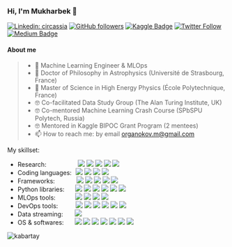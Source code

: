 ### Hi, I'm Mukharbek 👋

[![Linkedin: circassia](https://img.shields.io/badge/-Mukharbek%20Organokov-blue?style=flat-square&logo=Linkedin&logoColor=white&link=https://www.linkedin.com/in/circassia/)](https://www.linkedin.com/in/circassia/) 
[![GitHub followers](https://img.shields.io/github/followers/kabartay?style=social)](https://github.com/kabartay) 
[![Kaggle Badge](https://img.shields.io/badge/-muhakabartay-white?style=flat&logo=kaggle&logoColor=deepblue&link=https://www.kaggle.com/muhakabartay)](https://www.kaggle.com/muhakabartay) 
[![Twitter Follow](https://img.shields.io/twitter/follow/circassia_ai?label=circassia_ai)](https://twitter.com/circassia_ai) 
[![Medium Badge](https://img.shields.io/badge/-circassia_ai-000000?style=flat&labelColor=000000&logo=Medium&link=https://medium.com/@circassia_ai)](https://medium.com/@circassia_ai) 
<!--
![Views](https://gpvc.arturio.dev/kabartay)
-->
<!--
[![GitHub](https://img.shields.io/github/followers/kabartay?label=kabartay)](https://github.com/kabartay)  
[![Hits](https://hits.seeyoufarm.com/api/count/incr/badge.svg?url=https%3A%2F%2Fgithub.com%2Fkabartay&count_bg=%2379C83D&title_bg=%23555555&icon=adblock.svg&icon_color=%2322B613&title=visits&edge_flat=false)](https://hits.seeyoufarm.com)
-->

#### About me  
> - 🔭 Machine Learning Engineer & MLOps
> - 📡 Doctor of Philosophy in Astrophysics (Université de Strasbourg, France)
> - 📡 Master of Science in High Energy Physics (École Polytechnique, France) 
> - 🤓 Co-facilitated Data Study Group (The Alan Turing Institute, UK)
> - 🤓 Co-mentored Machine Learning Crash Course (SPbSPU Polytech, Russia)
> - 🤓 Mentored in Kaggle BIPOC Grant Program (2 mentees)
> - 📫 How to reach me: by email organokov.m@gmail.com  

My skillset: 
  * Research: &#8202; &#8202; &#8202; &#8202; &nbsp; &nbsp; &nbsp; &nbsp; &nbsp; &nbsp; [![](https://img.shields.io/badge/ORCID-informational?style=flat&logo=ORCID&logoColor=A6CE39&color=white)](https://orcid.org/0000-0002-3093-3456) [![](https://img.shields.io/badge/GoogleScholar-informational?style=flat&logo=Google-Scholar&logoColor=4285F4&color=white)](https://scholar.google.com/citations?user=jYZaDVoAAAAJ&hl=en) [![](https://img.shields.io/badge/Scopus-informational?style=flat&logo=scopus&logoColor=E9711C&color=white)](https://www.scopus.com/authid/detail.uri?authorId=57194618351) [![](https://img.shields.io/badge/Publons-informational?style=flat&logo=Publons&logoColor=336699&color=white)](https://publons.com/researcher/2079516/mukharbek-organokov/) [![](https://img.shields.io/badge/INSPIREhep-informational?style=flat&logo=inspire&logoColor=01E5FE&color=101727)](https://inspirehep.net/authors/1609916) 
  * Coding languages: &#8202; ![](https://img.shields.io/badge/Python-informational?style=flat&logo=python&logoColor=3776AB&color=white) ![](https://img.shields.io/badge/Bash-informational?style=flat&logo=gnu-bash&logoColor=4EAA25&color=white) ![](https://img.shields.io/badge/Go-informational?style=flat&logo=Go&logoColor=2DBCAF&color=white) ![](https://img.shields.io/badge/C++-informational?style=flat&logo=c-plusplus&logoColor=00599C&color=white) 
  * Frameworks: &#8198; &nbsp; &nbsp; &nbsp; &nbsp; &nbsp; ![](https://img.shields.io/badge/PyTorch-informational?style=flat&logo=PyTorch&logoColor=EE4C2C&color=white) ![](https://img.shields.io/badge/TensorFlow-informational?style=flat&logo=TensorFlow&logoColor=FF6F00&color=white) ![](https://img.shields.io/badge/Keras-informational?style=flat&logo=Keras&logoColor=D00000&color=white) ![](https://img.shields.io/badge/ScikitLearn-informational?style=flat&logo=scikit-learn&logoColor=F7931E&color=white) ![](https://img.shields.io/badge/XGBoost-informational?style=flat&logo=XGBoost&logoColor=white&color=1A9EDB)
  * Python libraries: &#8202; &nbsp; &nbsp; ![](https://img.shields.io/badge/Pandas-informational?style=flat&logo=pandas&logoColor=150458&color=white) ![](https://img.shields.io/badge/NumPy-informational?style=flat&logo=numpy&logoColor=013243&color=white) ![](https://img.shields.io/badge/SciPy-informational?style=flat&logo=scipy&logoColor=8CAAE6&color=white) ![](https://img.shields.io/badge/Jupyter-informational?style=flat&logo=jupyter&logoColor=F37626&color=white) ![](https://img.shields.io/badge/Asyncio-informational?style=flat&logo=Asyncio&logoColor=black&color=white) ![](https://img.shields.io/badge/NetworkX-informational?style=flat&logo=networkX&logoColor=black&color=white)
  * MLOps tools: &#8202; &#8202; &nbsp; &nbsp; &nbsp; &nbsp; ![](https://img.shields.io/badge/MLFlow-informational?style=flat&logo=mlflow&logoColor=0194E2&color=white) ![](https://img.shields.io/badge/Kubeflow-informational?style=flat&logo=Kubeflow&logoColor=white&color=326CE5) ![](https://img.shields.io/badge/KServe-informational?style=flat&logo=kserve&logoColor=white&color=326CE5) ![](https://img.shields.io/badge/Ray-informational?style=flat&logo=ray&logoColor=00A2E9&color=white) 
  * DevOps tools: &#8202; &#8202; &#8202; &#8202; &nbsp; &nbsp; ![](https://img.shields.io/badge/Docker-informational?style=flat&logo=docker&logoColor=2496ED&color=white) ![](https://img.shields.io/badge/Kubernetes-informational?style=flat&logo=Kubernetes&logoColor=326CE5&color=white) ![](https://img.shields.io/badge/Git-informational?style=flat&logo=Git&logoColor=F05032&color=white) ![](https://img.shields.io/badge/GitHub-informational?style=flat&logo=GitHub&logoColor=black&color=white) ![](https://img.shields.io/badge/Helm-informational?style=flat&logo=helm&logoColor=0F1689&color=white) ![](https://img.shields.io/badge/ArgoCD-informational?style=flat&logo=argo&logoColor=EE794B&color=white)
  * Data streaming: &#8202; &#8202; &#8202; &nbsp; ![](https://img.shields.io/badge/Kafka-informational?style=flat&logo=apache-kafka&logoColor=black&color=white) 
  * OS & softwares: &#8202; &nbsp; &nbsp; ![](https://img.shields.io/badge/Linux-informational?style=flat&logo=linux&logoColor=black&color=F5C01B) ![](https://img.shields.io/badge/VSCode-informational?style=flat&logo=visual-studio-code&logoColor=0078d7&color=white) ![](https://img.shields.io/badge/Colab-informational?style=flat&logo=google-colab&logoColor=F4B400&color=white) ![](https://img.shields.io/badge/Atlassian-informational?style=flat&logo=atlassian&logoColor=0052CC&color=white) ![](https://img.shields.io/badge/Jira-informational?style=flat&logo=jira&logoColor=0052CC&color=white) ![](https://img.shields.io/badge/Confluence-informational?style=flat&logo=confluence&logoColor=0052CC&color=white) ![](https://img.shields.io/badge/LaTeX-informational?style=flat&logo=LaTeX&logoColor=008080&color=white)

<!--
Kubernetes color can be 326CE5
-->

<!--
#### Kaggle
![competition_light](https://road-to-kaggle-grandmaster.vercel.app/api/badges/muhakabartay/competition/light)
![dataset](https://road-to-kaggle-grandmaster.vercel.app/api/badges/muhakabartay/dataset/light)
![notebook](https://road-to-kaggle-grandmaster.vercel.app/api/badges/muhakabartay/notebook/light)
![discussion](https://road-to-kaggle-grandmaster.vercel.app/api/badges/muhakabartay/discussion/light)
-->

<!--
#### Trophies
[![trophy](https://github-profile-trophy.vercel.app/?username=kabartay&theme=onedark&row=1&column=7&title=Stars,Repositories,Commits,PullRequest,Issues,MultiLanguage,Followers)](https://github.com/kabartay/github-profile-trophy)  
-->

<!-- link: https://github.com/ryo-ma/github-profile-trophy -->

<!--
<p><img align="left" src="https://github-readme-stats.vercel.app/api?username=kabartay&show_icons=true" alt="kabartay" /></p>
<p><img align="center" src="https://github-readme-stats.vercel.app/api/top-langs/?username=kabartay&layout=compact&hide=html" alt="kabartay" /></p>
&nbsp;
-->

<p><img align="left" src="https://github-readme-stats.vercel.app/api?username=kabartay&show_icons=true" alt="kabartay" /></p>
<!--
<p><img align="center" src="https://github-readme-stats.vercel.app/api/top-langs/?username=kabartay&layout=pie&langs_count=5&hide=html,css,jupyter%20notebook" alt="kabartay" /></p>
&nbsp;
-->

<!--
![Top Langs](https://github-readme-stats.vercel.app/api/top-langs/?username=kabartay&langs_count=5)
-->

<!--
[![GitHub stats](https://github-readme-stats.vercel.app/api?username=kabartay&theme=blue)](https://github.com/kabartay/github-readme-stats)  
![1](https://github-readme-stats.vercel.app/api/top-langs/?username=kabartay&theme=blue)
-->  

<!--
TODO
StackOverflow badge 
DataCamp: https://www.datacamp.com/profile/kabartay
EdX: https://profile.edx.org/u/muha07
Coursera: https://www.coursera.org/user/ae01c80a9ada49571cd6318b7990845d (put more settings to Coursera first)
-->  

<!--
**kabartay/kabartay** is a ✨ _special_ ✨ repository because its `README.md` (this file) appears on your GitHub profile.
Here are some ideas to get you started:
- 🔭 I’m currently working ...
- 🌱 I’m currently learning ...
- 🌱 I'm currently learning MIT MicroMaster: [Statistics and Data Science](https://micromasters.mit.edu/ds)
- 🤔 I’m looking for help with ...
- 💬 Ask me about ...
- 📫 How to reach me: ...
- 😄 Pronouns: ...
- ⚡ Fun fact: ...
[![Twitter Follow](https://img.shields.io/twitter/follow/circassia_ai?label=Follow)](https://twitter.com/circassia_ai)
[![Ods.ai Badge](https://img.shields.io/badge/-muhakabartay-white?style=flat&logo=odsai&logoColor=crimson&link=https://ods.ai/users/ae6a50f2c4fb)](https://ods.ai/users/ae6a50f2c4fb)
[![Anurag's github stats](https://github-readme-stats.vercel.app/api?username=kabartay&theme=blue-green)](https://github.com/kabartay/github-readme-stats)
[![Medium Badge](https://badgen.net/badge/icon/medium?icon=medium&label)](https://medium.com/@circassia_ai)
Customizable Badge
[![Medium Badge](https://img.shields.io/badge/@circassia_ai-black?style=flat&logo=medium&logoColor=white&link=https://medium.com/@circassia_ai)](https://medium.com/@circassia_ai)
[![circassia_ai StackOverflow](https://github-readme-stackoverflow.vercel.app/?userID=7302404)](https://stackoverflow.com/users/7302404/circassia_ai)
Search colors here https://simpleicons.org/?q=r
-->
